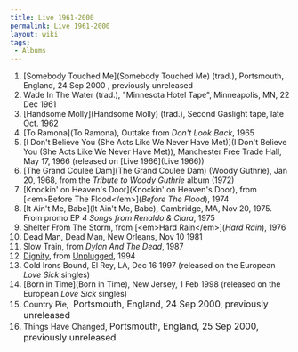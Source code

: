 ```yaml
---
title: Live 1961-2000
permalink: Live 1961-2000
layout: wiki
tags:
 - Albums
---
```


1. [Somebody Touched Me](Somebody Touched Me) (trad.),
Portsmouth, England, 24 Sep 2000 , previously unreleased  
2. Wade In The Water (trad.), "Minnesota Hotel Tape", Minneapolis, MN,
22 Dec 1961  
3. [Handsome Molly](Handsome Molly) (trad.), Second Gaslight
tape, late Oct. 1962  
4. [To Ramona](To Ramona), Outtake from *Don't Look
Back*, 1965  
5. [I Don't Believe You (She Acts Like We Never Have
Met)](I Don't Believe You (She Acts Like We Never Have Met)),
Manchester Free Trade Hall, May 17, 1966 (released on
[]()[Live 1966](Live 1966))  
6. [The Grand Coulee Dam](The Grand Coulee Dam) (Woody
Guthrie), Jan 20, 1968, from the *Tribute to Woody Guthrie* album
(1972)  
7. [Knockin' on Heaven's Door](Knockin' on Heaven's Door),
from [\<em\>Before The
Flood\</em\>](*Before The Flood*), 1974  
8. [It Ain't Me, Babe](It Ain't Me, Babe), Cambridge, MA, Nov
20, 1975. From promo EP *4 Songs from Renaldo & Clara*, 1975  
9. Shelter From The Storm, from [\<em\>Hard
Rain\</em\>](*Hard Rain*), 1976  
10. Dead Man, Dead Man, New Orleans, Nov 10 1981  
11. Slow Train, from *Dylan And The Dead*, 1987  
12. [Dignity](Dignity), from
[Unplugged](Unplugged), 1994  
13. Cold Irons Bound, El Rey, LA, Dec 16 1997 (released on the European
*Love Sick* singles)  
14. [Born in Time](Born in Time), New Jersey, 1 Feb 1998
(released on the European *Love Sick* singles)  
15. Country Pie,  <font size="3">Portsmouth, England, 24 Sep
2000</font>, <font size="3">previously unreleased</font>  
16. Things Have Changed, <font size="3">Portsmouth, England, 25 Sep
2000, previously unreleased</font>

 
